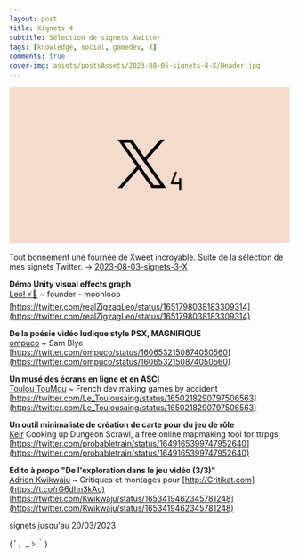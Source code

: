 ```yaml
---
layout: post
title: Xignets 4
subtitle: Sélection de signets Xwitter
tags: [knowledge, social, gamedev, X]
comments: true
cover-img: assets/postsAssets/2023-08-05-signets-4-X/Header.jpg
---
```

![](../assets/postsAssets/2023-08-05-signets-4-X/Header.jpg)

Tout bonnement une fournée de Xweet incroyable. 
Suite de la sélection de mes signets Twitter.
-> [2023-08-03-signets-3-X](2023-08-03-signets-3-X.md)

**Démo Unity visual effects graph**  
[Leo! ⚡🦁](https://twitter.com/realZigzagLeo) ~ founder - moonloop  
[https://twitter.com/realZigzagLeo/status/1651798038183309314](https://twitter.com/realZigzagLeo/status/1651798038183309314)  

**De la poésie vidéo ludique style PSX, MAGNIFIQUE**   
[ompuco](https://twitter.com/ompuco) ~ Sam Blye   
[https://twitter.com/ompuco/status/1606532150874050560](https://twitter.com/ompuco/status/1606532150874050560)   

**Un musé des écrans en ligne et en ASCI**  
[Toulou TouMou](https://twitter.com/Le_Toulousaing) ~ French dev making games by accident  
[https://twitter.com/Le_Toulousaing/status/1650218290797506563](https://twitter.com/Le_Toulousaing/status/1650218290797506563)  

**Un outil minimaliste de création de carte pour du jeu de rôle**  
[Keir](https://twitter.com/probabletrain) Cooking up Dungeon Scrawl, a free online mapmaking tool for ttrpgs    
[https://twitter.com/probabletrain/status/1649165399747952640](https://twitter.com/probabletrain/status/1649165399747952640)   

**Édito à propo "De l'exploration dans le jeu vidéo (3/3)"**  
[Adrien Kwikwaju](https://twitter.com/Kwikwaju) ~ Critiques et montages pour [http://Critikat.com](https://t.co/rG6dhn3kAo)  
[https://twitter.com/Kwikwaju/status/1653419462345781248](https://twitter.com/Kwikwaju/status/1653419462345781248)  

signets jusqu'au 20/03/2023

( ﾟ，_ゝ｀)